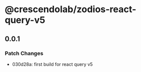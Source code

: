 # @crescendolab/zodios-react-query-v5

## 0.0.1

### Patch Changes

- 030d28a: first build for react query v5
